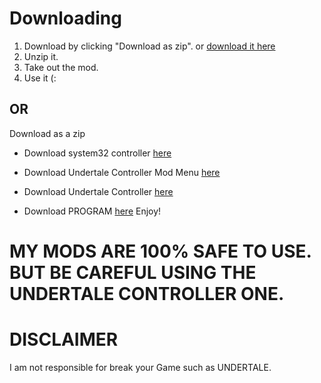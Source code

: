 # Downloading
1. Download by clicking "Download as zip". or [download it here](https://github.com/nonumbershere/Amazing_Creations.git)
2. Unzip it.
3. Take out the mod.
4. Use it (:
## OR
Download as a zip 
- Download system32 controller [here](https://github.com/nonumbershere/Amazing_Creations/blob/master/system32_controller.rar?raw=true)

- Download Undertale Controller Mod Menu [here](https://github.com/nonumbershere/Amazing_Creations/blob/master/undertale_controller.rar?raw=true)

- Download Undertale Controller [here](https://github.com/nonumbershere/Amazing_Creations/blob/master/Undertalecontroller.rar?raw=true)

- Download PROGRAM [here](https://github.com/nonumbershere/Amazing_Creations/blob/master/program.zip?raw=true)
Enjoy!
# MY MODS ARE 100% SAFE TO USE. BUT BE CAREFUL USING THE UNDERTALE CONTROLLER ONE.

# DISCLAIMER
I am not responsible for break your Game such as UNDERTALE.
